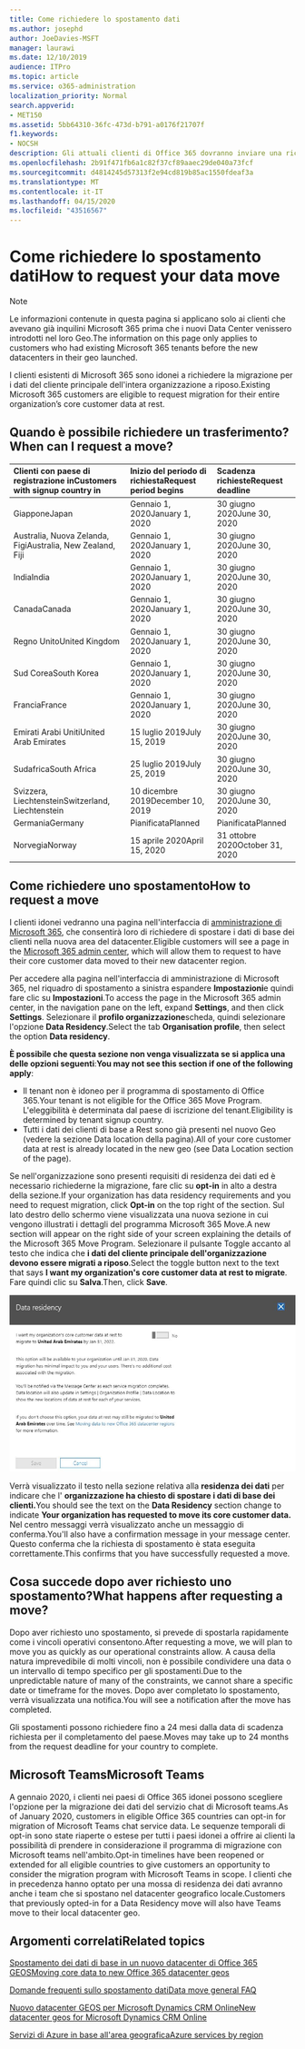 ```yaml
---
title: Come richiedere lo spostamento dati
ms.author: josephd
author: JoeDavies-MSFT
manager: laurawi
ms.date: 12/10/2019
audience: ITPro
ms.topic: article
ms.service: o365-administration
localization_priority: Normal
search.appverid:
- MET150
ms.assetid: 5bb64310-36fc-473d-b791-a0176f21707f
f1.keywords:
- NOCSH
description: Gli attuali clienti di Office 365 dovranno inviare una richiesta prima della data di scadenza per il proprio paese, in modo che i dati del cliente dei servizi Microsoft 365 partecipanti vengano spostati nel nuovo geografico.
ms.openlocfilehash: 2b91f471fb6a1c82f37cf89aaec29de040a73fcf
ms.sourcegitcommit: d4814245d57313f2e94cd819b85ac1550fdeaf3a
ms.translationtype: MT
ms.contentlocale: it-IT
ms.lasthandoff: 04/15/2020
ms.locfileid: "43516567"
---
```

# <a name="how-to-request-your-data-move"></a><span data-ttu-id="eb269-103">Come richiedere lo spostamento dati</span><span class="sxs-lookup"><span data-stu-id="eb269-103">How to request your data move</span></span>

> [!NOTE]
> <span data-ttu-id="eb269-104">Le informazioni contenute in questa pagina si applicano solo ai clienti che avevano già inquilini Microsoft 365 prima che i nuovi Data Center venissero introdotti nel loro Geo.</span><span class="sxs-lookup"><span data-stu-id="eb269-104">The information on this page only applies to customers who had existing Microsoft 365 tenants before the new datacenters in their geo launched.</span></span> 
  
<span data-ttu-id="eb269-105">I clienti esistenti di Microsoft 365 sono idonei a richiedere la migrazione per i dati del cliente principale dell'intera organizzazione a riposo.</span><span class="sxs-lookup"><span data-stu-id="eb269-105">Existing Microsoft 365 customers are eligible to request migration for their entire organization’s core customer data at rest.</span></span>  
  
## <a name="when-can-i-request-a-move"></a><span data-ttu-id="eb269-106">Quando è possibile richiedere un trasferimento?</span><span class="sxs-lookup"><span data-stu-id="eb269-106">When can I request a move?</span></span>

|<span data-ttu-id="eb269-107">**Clienti con paese di registrazione in**</span><span class="sxs-lookup"><span data-stu-id="eb269-107">**Customers with signup country in**</span></span>|<span data-ttu-id="eb269-108">**Inizio del periodo di richiesta**</span><span class="sxs-lookup"><span data-stu-id="eb269-108">**Request period begins**</span></span>|<span data-ttu-id="eb269-109">**Scadenza richieste**</span><span class="sxs-lookup"><span data-stu-id="eb269-109">**Request deadline**</span></span>|
|:-----|:-----|:-----|
|<span data-ttu-id="eb269-110">Giappone</span><span class="sxs-lookup"><span data-stu-id="eb269-110">Japan</span></span>  <br/> |<span data-ttu-id="eb269-111">Gennaio 1, 2020</span><span class="sxs-lookup"><span data-stu-id="eb269-111">January 1, 2020</span></span>  <br/> |<span data-ttu-id="eb269-112">30 giugno 2020</span><span class="sxs-lookup"><span data-stu-id="eb269-112">June 30, 2020</span></span>  <br/> |
|<span data-ttu-id="eb269-113">Australia, Nuova Zelanda, Figi</span><span class="sxs-lookup"><span data-stu-id="eb269-113">Australia, New Zealand, Fiji</span></span>  <br/> |<span data-ttu-id="eb269-114">Gennaio 1, 2020</span><span class="sxs-lookup"><span data-stu-id="eb269-114">January 1, 2020</span></span>  <br/> |<span data-ttu-id="eb269-115">30 giugno 2020</span><span class="sxs-lookup"><span data-stu-id="eb269-115">June 30, 2020</span></span>  <br/> |
|<span data-ttu-id="eb269-116">India</span><span class="sxs-lookup"><span data-stu-id="eb269-116">India</span></span>  <br/> |<span data-ttu-id="eb269-117">Gennaio 1, 2020</span><span class="sxs-lookup"><span data-stu-id="eb269-117">January 1, 2020</span></span>  <br/> |<span data-ttu-id="eb269-118">30 giugno 2020</span><span class="sxs-lookup"><span data-stu-id="eb269-118">June 30, 2020</span></span>  <br/> |
|<span data-ttu-id="eb269-119">Canada</span><span class="sxs-lookup"><span data-stu-id="eb269-119">Canada</span></span>  <br/> |<span data-ttu-id="eb269-120">Gennaio 1, 2020</span><span class="sxs-lookup"><span data-stu-id="eb269-120">January 1, 2020</span></span>  <br/> |<span data-ttu-id="eb269-121">30 giugno 2020</span><span class="sxs-lookup"><span data-stu-id="eb269-121">June 30, 2020</span></span>  <br/> |
|<span data-ttu-id="eb269-122">Regno Unito</span><span class="sxs-lookup"><span data-stu-id="eb269-122">United Kingdom</span></span>  <br/> |<span data-ttu-id="eb269-123">Gennaio 1, 2020</span><span class="sxs-lookup"><span data-stu-id="eb269-123">January 1, 2020</span></span>  <br/> |<span data-ttu-id="eb269-124">30 giugno 2020</span><span class="sxs-lookup"><span data-stu-id="eb269-124">June 30, 2020</span></span>  <br/> |
|<span data-ttu-id="eb269-125">Sud Corea</span><span class="sxs-lookup"><span data-stu-id="eb269-125">South Korea</span></span>  <br/> |<span data-ttu-id="eb269-126">Gennaio 1, 2020</span><span class="sxs-lookup"><span data-stu-id="eb269-126">January 1, 2020</span></span>  <br/> |<span data-ttu-id="eb269-127">30 giugno 2020</span><span class="sxs-lookup"><span data-stu-id="eb269-127">June 30, 2020</span></span>  <br/> |
|<span data-ttu-id="eb269-128">Francia</span><span class="sxs-lookup"><span data-stu-id="eb269-128">France</span></span>  <br/> |<span data-ttu-id="eb269-129">Gennaio 1, 2020</span><span class="sxs-lookup"><span data-stu-id="eb269-129">January 1, 2020</span></span>  <br/> |<span data-ttu-id="eb269-130">30 giugno 2020</span><span class="sxs-lookup"><span data-stu-id="eb269-130">June 30, 2020</span></span>  <br/> |
|<span data-ttu-id="eb269-131">Emirati Arabi Uniti</span><span class="sxs-lookup"><span data-stu-id="eb269-131">United Arab Emirates</span></span>  <br/> |<span data-ttu-id="eb269-132">15 luglio 2019</span><span class="sxs-lookup"><span data-stu-id="eb269-132">July 15, 2019</span></span>  <br/> |<span data-ttu-id="eb269-133">30 giugno 2020</span><span class="sxs-lookup"><span data-stu-id="eb269-133">June 30, 2020</span></span>  <br/> |
|<span data-ttu-id="eb269-134">Sudafrica</span><span class="sxs-lookup"><span data-stu-id="eb269-134">South Africa</span></span>  <br/> |<span data-ttu-id="eb269-135">25 luglio 2019</span><span class="sxs-lookup"><span data-stu-id="eb269-135">July 25, 2019</span></span>  <br/> |<span data-ttu-id="eb269-136">30 giugno 2020</span><span class="sxs-lookup"><span data-stu-id="eb269-136">June 30, 2020</span></span>  <br/> |
|<span data-ttu-id="eb269-137">Svizzera, Liechtenstein</span><span class="sxs-lookup"><span data-stu-id="eb269-137">Switzerland, Liechtenstein</span></span>  <br/> |<span data-ttu-id="eb269-138">10 dicembre 2019</span><span class="sxs-lookup"><span data-stu-id="eb269-138">December 10, 2019</span></span>  <br/> |<span data-ttu-id="eb269-139">30 giugno 2020</span><span class="sxs-lookup"><span data-stu-id="eb269-139">June 30, 2020</span></span>  <br/> |
|<span data-ttu-id="eb269-140">Germania</span><span class="sxs-lookup"><span data-stu-id="eb269-140">Germany</span></span>  <br/> |<span data-ttu-id="eb269-141">Pianificata</span><span class="sxs-lookup"><span data-stu-id="eb269-141">Planned</span></span>  <br/> |<span data-ttu-id="eb269-142">Pianificata</span><span class="sxs-lookup"><span data-stu-id="eb269-142">Planned</span></span>  <br/> |
|<span data-ttu-id="eb269-143">Norvegia</span><span class="sxs-lookup"><span data-stu-id="eb269-143">Norway</span></span>  <br/> |<span data-ttu-id="eb269-144">15 aprile 2020</span><span class="sxs-lookup"><span data-stu-id="eb269-144">April 15, 2020</span></span>  <br/> |<span data-ttu-id="eb269-145">31 ottobre 2020</span><span class="sxs-lookup"><span data-stu-id="eb269-145">October 31, 2020</span></span>  <br/> |
   
## <a name="how-to-request-a-move"></a><span data-ttu-id="eb269-146">Come richiedere uno spostamento</span><span class="sxs-lookup"><span data-stu-id="eb269-146">How to request a move</span></span>

<span data-ttu-id="eb269-147">I clienti idonei vedranno una pagina nell'interfaccia di [amministrazione di Microsoft 365](https://aka.ms/365admin), che consentirà loro di richiedere di spostare i dati di base dei clienti nella nuova area del datacenter.</span><span class="sxs-lookup"><span data-stu-id="eb269-147">Eligible customers will see a page in the [Microsoft 365 admin center](https://aka.ms/365admin), which will allow them to request to have their core customer data moved to their new datacenter region.</span></span>  
  
<span data-ttu-id="eb269-148">Per accedere alla pagina nell'interfaccia di amministrazione di Microsoft 365, nel riquadro di spostamento a sinistra espandere **Impostazioni**e quindi fare clic su **Impostazioni**.</span><span class="sxs-lookup"><span data-stu-id="eb269-148">To access the page in the Microsoft 365 admin center, in the navigation pane on the left, expand **Settings**, and then click **Settings**.</span></span>
<span data-ttu-id="eb269-149">Selezionare il **profilo organizzazione**scheda, quindi selezionare l'opzione **Data Residency**.</span><span class="sxs-lookup"><span data-stu-id="eb269-149">Select the tab **Organisation profile**, then select the option **Data residency**.</span></span>
  
<span data-ttu-id="eb269-150">**È possibile che questa sezione non venga visualizzata se si applica una delle opzioni seguenti**:</span><span class="sxs-lookup"><span data-stu-id="eb269-150">**You may not see this section if one of the following apply**:</span></span>
- <span data-ttu-id="eb269-151">Il tenant non è idoneo per il programma di spostamento di Office 365.</span><span class="sxs-lookup"><span data-stu-id="eb269-151">Your tenant is not eligible for the Office 365 Move Program.</span></span>  <span data-ttu-id="eb269-152">L'eleggibilità è determinata dal paese di iscrizione del tenant.</span><span class="sxs-lookup"><span data-stu-id="eb269-152">Eligibility is determined by tenant signup country.</span></span>
- <span data-ttu-id="eb269-153">Tutti i dati dei clienti di base a Rest sono già presenti nel nuovo Geo (vedere la sezione Data location della pagina).</span><span class="sxs-lookup"><span data-stu-id="eb269-153">All of your core customer data at rest is already located in the new geo (see Data Location section of the page).</span></span> 
  
<span data-ttu-id="eb269-154">Se nell'organizzazione sono presenti requisiti di residenza dei dati ed è necessario richiederne la migrazione, fare clic su **opt-in** in alto a destra della sezione.</span><span class="sxs-lookup"><span data-stu-id="eb269-154">If your organization has data residency requirements and you need to request migration, click **Opt-in** on the top right of the section.</span></span> <span data-ttu-id="eb269-155">Sul lato destro dello schermo viene visualizzata una nuova sezione in cui vengono illustrati i dettagli del programma Microsoft 365 Move.</span><span class="sxs-lookup"><span data-stu-id="eb269-155">A new section will appear on the right side of your screen explaining the details of the Microsoft 365 Move Program.</span></span> <span data-ttu-id="eb269-156">Selezionare il pulsante Toggle accanto al testo che indica che **i dati del cliente principale dell'organizzazione devono essere migrati a riposo**.</span><span class="sxs-lookup"><span data-stu-id="eb269-156">Select the toggle button next to the text that says **I want my organization's core customer data at rest to migrate**.</span></span> <span data-ttu-id="eb269-157">Fare quindi clic su **Salva**.</span><span class="sxs-lookup"><span data-stu-id="eb269-157">Then, click **Save**.</span></span>
  
![Schermata di operazione di consenso per il datacenter](media/dataresidencyflyoutae.jpg)
  
<span data-ttu-id="eb269-159">Verrà visualizzato il testo nella sezione relativa alla **residenza dei dati** per indicare che l' **organizzazione ha chiesto di spostare i dati di base dei clienti.**</span><span class="sxs-lookup"><span data-stu-id="eb269-159">You should see the text on the **Data Residency** section change to indicate **Your organization has requested to move its core customer data.**</span></span> <span data-ttu-id="eb269-160">Nel centro messaggi verrà visualizzato anche un messaggio di conferma.</span><span class="sxs-lookup"><span data-stu-id="eb269-160">You'll also have a confirmation message in your message center.</span></span> <span data-ttu-id="eb269-161">Questo conferma che la richiesta di spostamento è stata eseguita correttamente.</span><span class="sxs-lookup"><span data-stu-id="eb269-161">This confirms that you have successfully requested a move.</span></span> 


  
## <a name="what-happens-after-requesting-a-move"></a><span data-ttu-id="eb269-162">Cosa succede dopo aver richiesto uno spostamento?</span><span class="sxs-lookup"><span data-stu-id="eb269-162">What happens after requesting a move?</span></span>

<span data-ttu-id="eb269-163">Dopo aver richiesto uno spostamento, si prevede di spostarla rapidamente come i vincoli operativi consentono.</span><span class="sxs-lookup"><span data-stu-id="eb269-163">After requesting a move, we will plan to move you as quickly as our operational constraints allow.</span></span> <span data-ttu-id="eb269-164">A causa della natura imprevedibile di molti vincoli, non è possibile condividere una data o un intervallo di tempo specifico per gli spostamenti.</span><span class="sxs-lookup"><span data-stu-id="eb269-164">Due to the unpredictable nature of many of the constraints, we cannot share a specific date or timeframe for the moves.</span></span> <span data-ttu-id="eb269-165">Dopo aver completato lo spostamento, verrà visualizzata una notifica.</span><span class="sxs-lookup"><span data-stu-id="eb269-165">You will see a notification after the move has completed.</span></span>
  
<span data-ttu-id="eb269-166">Gli spostamenti possono richiedere fino a 24 mesi dalla data di scadenza richiesta per il completamento del paese.</span><span class="sxs-lookup"><span data-stu-id="eb269-166">Moves may take up to 24 months from the request deadline for your country to complete.</span></span>
  
## <a name="microsoft-teams"></a><span data-ttu-id="eb269-167">Microsoft Teams</span><span class="sxs-lookup"><span data-stu-id="eb269-167">Microsoft Teams</span></span>

<span data-ttu-id="eb269-168">A gennaio 2020, i clienti nei paesi di Office 365 idonei possono scegliere l'opzione per la migrazione dei dati del servizio chat di Microsoft teams.</span><span class="sxs-lookup"><span data-stu-id="eb269-168">As of January 2020, customers in eligible Office 365 countries can opt-in for migration of Microsoft Teams chat service data.</span></span>  <span data-ttu-id="eb269-169">Le sequenze temporali di opt-in sono state riaperte o estese per tutti i paesi idonei a offrire ai clienti la possibilità di prendere in considerazione il programma di migrazione con Microsoft teams nell'ambito.</span><span class="sxs-lookup"><span data-stu-id="eb269-169">Opt-in timelines have been reopened or extended for all eligible countries to give customers an opportunity to consider the migration program with Microsoft Teams in scope.</span></span> <span data-ttu-id="eb269-170">I clienti che in precedenza hanno optato per una mossa di residenza dei dati avranno anche i team che si spostano nel datacenter geografico locale.</span><span class="sxs-lookup"><span data-stu-id="eb269-170">Customers that previously opted-in for a Data Residency move will also have Teams move to their local datacenter geo.</span></span>

## <a name="related-topics"></a><span data-ttu-id="eb269-171">Argomenti correlati</span><span class="sxs-lookup"><span data-stu-id="eb269-171">Related topics</span></span>

[<span data-ttu-id="eb269-172">Spostamento dei dati di base in un nuovo datacenter di Office 365 GEOS</span><span class="sxs-lookup"><span data-stu-id="eb269-172">Moving core data to new Office 365 datacenter geos</span></span>](moving-data-to-new-datacenter-geos.md)

[<span data-ttu-id="eb269-173">Domande frequenti sullo spostamento dati</span><span class="sxs-lookup"><span data-stu-id="eb269-173">Data move general FAQ</span></span>](data-move-faq.md)

[<span data-ttu-id="eb269-174">Nuovo datacenter GEOS per Microsoft Dynamics CRM Online</span><span class="sxs-lookup"><span data-stu-id="eb269-174">New datacenter geos for Microsoft Dynamics CRM Online</span></span>](https://go.microsoft.com/fwlink/p/?Linkid=615924)
  
[<span data-ttu-id="eb269-175">Servizi di Azure in base all'area geografica</span><span class="sxs-lookup"><span data-stu-id="eb269-175">Azure services by region</span></span>](https://azure.microsoft.com/regions/)
  

